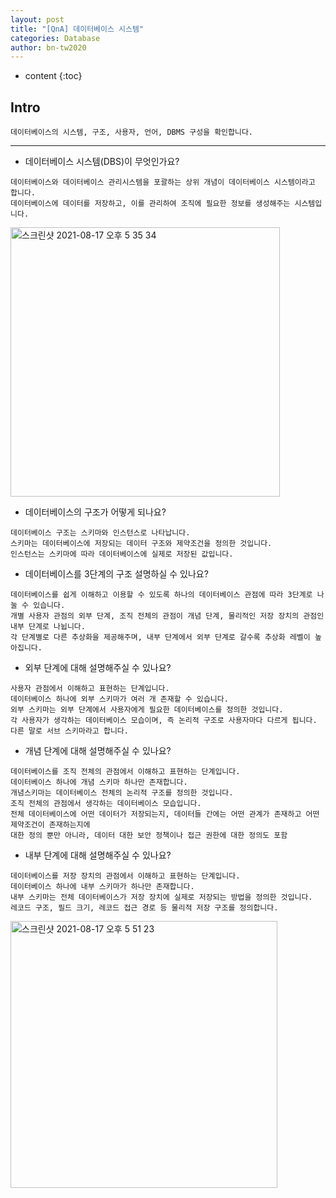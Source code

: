 ```yaml
---
layout: post
title: "[QnA] 데이터베이스 시스템"
categories: Database
author: bn-tw2020
---
```

* content
{:toc}


## Intro

```
데이터베이스의 시스템, 구조, 사용자, 언어, DBMS 구성을 확인합니다.
```





---

* 데이터베이스 시스템(DBS)이 무엇인가요?

```
데이터베이스와 데이터베이스 관리시스템을 포괄하는 상위 개념이 데이터베이스 시스템이라고 합니다.
데이터베이스에 데이터를 저장하고, 이를 관리하여 조직에 필요한 정보를 생성해주는 시스템입니다.
```

<img width="431" alt="스크린샷 2021-08-17 오후 5 35 34" src="https://user-images.githubusercontent.com/66770613/129692736-1a08d00e-2c06-4379-84d3-471b2bac5b25.png">  


* 데이터베이스의 구조가 어떻게 되나요?

```
데이터베이스 구조는 스키마와 인스턴스로 나타납니다.
스키마는 데이터베이스에 저장되는 데이터 구조와 제약조건을 정의한 것입니다.
인스턴스는 스키마에 따라 데이터베이스에 실제로 저장된 값입니다.
```

* 데이터베이스를 3단계의 구조 설명하실 수 있나요?

```
데이터베이스를 쉽게 이해하고 이용할 수 있도록 하나의 데이터베이스 관점에 따라 3단계로 나눌 수 있습니다.
개별 사용자 관점의 외부 단계, 조직 전체의 관점이 개념 단계, 물리적인 저장 장치의 관점인 내부 단계로 나뉩니다.
각 단계별로 다른 추상화을 제공해주며, 내부 단계에서 외부 단계로 갈수록 추상화 레벨이 높아집니다.
```

* 외부 단계에 대해 설명해주실 수 있나요?

```
사용자 관점에서 이해하고 표현하는 단계입니다.
데이터베이스 하나에 외부 스키마가 여러 개 존재할 수 있습니다.
외부 스키마는 외부 단계에서 사용자에게 필요한 데이터베이스를 정의한 것입니다.
각 사용자가 생각하는 데이터베이스 모습이며, 즉 논리적 구조로 사용자마다 다르게 됩니다.
다른 말로 서브 스키마라고 합니다.
```

* 개념 단계에 대해 설명해주실 수 있나요?

```
데이터베이스를 조직 전체의 관점에서 이해하고 표현하는 단계입니다.
데이터베이스 하나에 개념 스키마 하나만 존재합니다.
개념스키마는 데이터베이스 전체의 논리적 구조를 정의한 것입니다.
조직 전체의 관점에서 생각하는 데이터베이스 모습입니다.
전체 데이터베이스에 어떤 데이터가 저장되는지, 데이터들 간에는 어떤 관계가 존재하고 어떤 제약조건이 존재하는지에
대한 정의 뿐만 아니라, 데이터 대한 보안 정책이나 접근 권한에 대한 정의도 포함
```

* 내부 단계에 대해 설명해주실 수 있나요?

```
데이터베이스를 저장 장치의 관점에서 이해하고 표현하는 단계입니다.
데이터베이스 하나에 내부 스키마가 하나만 존재합니다.
내부 스키마는 전체 데이터베이스가 저장 장치에 실제로 저장되는 방법을 정의한 것입니다.
레코드 구조, 필드 크기, 레코드 접근 경로 등 물리적 저장 구조를 정의합니다.
```

<img width="427" alt="스크린샷 2021-08-17 오후 5 51 23" src="https://user-images.githubusercontent.com/66770613/129695091-965f6483-27fe-4281-8fdc-a7057f8d313f.png">  

